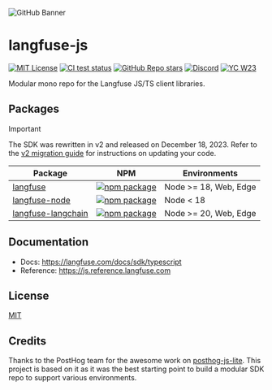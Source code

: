 ![GitHub Banner](https://github.com/langfuse/langfuse-js/assets/2834609/d1613347-445f-4e91-9e84-428fda9c3659)

# langfuse-js

[![MIT License](https://img.shields.io/badge/License-MIT-red.svg?style=flat-square)](https://opensource.org/licenses/MIT)
[![CI test status](https://img.shields.io/github/actions/workflow/status/langfuse/langfuse-js/ci.yml?style=flat-square&label=All%20tests)](https://github.com/langfuse/langfuse-js/actions/workflows/ci.yml?query=branch%3Amain)
[![GitHub Repo stars](https://img.shields.io/github/stars/langfuse/langfuse?style=flat-square&logo=GitHub&label=langfuse%2Flangfuse)](https://github.com/langfuse/langfuse)
[![Discord](https://img.shields.io/discord/1111061815649124414?style=flat-square&logo=Discord&logoColor=white&label=Discord&color=%23434EE4)](https://discord.gg/7NXusRtqYU)
[![YC W23](https://img.shields.io/badge/Y%20Combinator-W23-orange?style=flat-square)](https://www.ycombinator.com/companies/langfuse)

Modular mono repo for the Langfuse JS/TS client libraries.

## Packages

> [!IMPORTANT]
> The SDK was rewritten in v2 and released on December 18, 2023. Refer to the [v2 migration guide](https://langfuse.com/docs/sdk/typescript#upgrade1to2) for instructions on updating your code.

| Package                                    | NPM                                                                                                                                   | Environments          |
| ------------------------------------------ | ------------------------------------------------------------------------------------------------------------------------------------- | --------------------- |
| [langfuse](./langfuse)                     | [![npm package](https://img.shields.io/npm/v/langfuse?style=flat-square)](https://www.npmjs.com/package/langfuse)                     | Node >= 18, Web, Edge |
| [langfuse-node](./langfuse-node)           | [![npm package](https://img.shields.io/npm/v/langfuse-node?style=flat-square)](https://www.npmjs.com/package/langfuse-node)           | Node < 18             |
| [langfuse-langchain](./langfuse-langchain) | [![npm package](https://img.shields.io/npm/v/langfuse-langchain?style=flat-square)](https://www.npmjs.com/package/langfuse-langchain) | Node >= 20, Web, Edge |

## Documentation

- Docs: https://langfuse.com/docs/sdk/typescript
- Reference: https://js.reference.langfuse.com

## License

[MIT](LICENSE)

## Credits

Thanks to the PostHog team for the awesome work on [posthog-js-lite](https://github.com/PostHog/posthog-js-lite). This project is based on it as it was the best starting point to build a modular SDK repo to support various environments.
